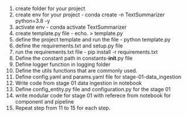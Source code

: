 1. create folder for your project
2. create env for your project - conda create -n TextSummarizer python=3.8 -y
3. activate env - conda activate TextSummarizer
4. create template.py file - echo. > template.py
5. define the project template and run the file - python template.py
6. define the requirements.txt and setup.py file
7. run the requirements.txt file  - pip install -r requirements.txt
8. Define the constant path in constants-__init__.py file
9. Define logger function in logging folder
10. Define the utils functions that are commonly used.
11. Define config.yaml and params.yaml file for stage-01-data_ingestion
12. Write code from stage 01 data ingestion in notebook
13. Define config_entity.py file and configuration.py for the stage 01
14. write modular code for stage 01 with referece from notebook for component and pipeline
15. Repeat step from 11 to 15 for each step.


